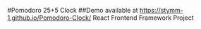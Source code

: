 #Pomodoro 25+5 Clock
##Demo available at https://stymm-1.github.io/Pomodoro-Clock/
React Frontend Framework Project